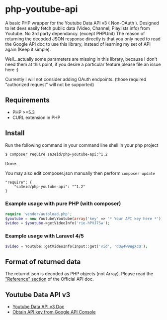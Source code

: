 php-youtube-api
===============

A basic PHP wrapper for the Youtube Data API v3 ( Non-OAuth ). Designed to let devs easily 
fetch public data (Video, Channel, Playlists info) from Youtube. No 3rd party dependancy. (except PHPUnit)
The reason of returning the decoded JSON response directly is that you only need to read the Google API doc 
to use this library, instead of learning my set of API again (Keep it simple).

Well...actually some parameters are missing in this library, because I don't need them at this point, if you desire a particular feature please file an issue here :)

Currently I will not consider adding OAuth endpoints. (those required "authorized request" will not be supported)

## Requirements
* PHP >=5.3
* CURL extension in PHP

## Install
Run the following command in your command line shell in your php project
```sh
$ composer require sa3eid/php-youtube-api:^1.2
```
Done.

You may also edit composer.json manually then perform ```composer update```
```
"require": {
    "sa3eid/php-youtube-api": "^1.2"
}
```
### Example usage with pure PHP (with composer)
```php
require 'vendor/autoload.php';
$youtube = new Youtube\Youtube(array('key' => '* Your API key here *'));
$video = $youtube->getVideoInfo('rie-hPVJ7Sw');
```

### Example usage with Laravel 4/5
```php
$video = Youtube::getVideoInfo(Input::get('vid', 'dQw4w9WgXcQ');
```


## Format of returned data
The returnd json is decoded as PHP objects (not Array).
Please read the ["Reference" section](https://developers.google.com/youtube/v3/docs/) of the Official API doc.


## Youtube Data API v3
- [Youtube Data API v3 Doc](https://developers.google.com/youtube/v3/)
- [Obtain API key from Google API Console](http://code.google.com/apis/console)
